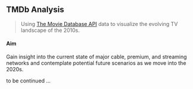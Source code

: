 ## TMDb Analysis

> Using [The Movie Database API](https://developers.themoviedb.org/3/getting-started) data to visualize the evolving TV landscape of the 2010s.

#### Aim
Gain insight into the current state of major cable, premium, and streaming networks and contemplate potential future scenarios as we move into the 2020s.


to be continued ...